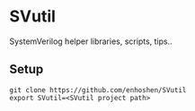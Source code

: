 # SVutil

 SystemVerilog helper libraries, scripts, tips..

## Setup

    git clone https://github.com/enhoshen/SVutil
    export SVutil=<SVutil project path>
